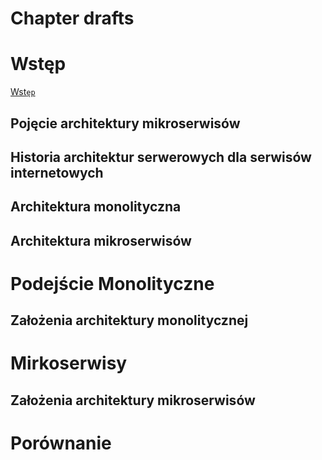# Chapter drafts

# Wstęp

[Wst`ęp`](Chapter%20drafts/Wst%20p.md)

## Pojęcie architektury mikroserwisów

## Historia architektur serwerowych dla serwisów internetowych

## Architektura monolityczna

## Architektura mikroserwisów

# Podejście Monolityczne

## Założenia architektury monolitycznej

# Mirkoserwisy

## Założenia architektury mikroserwisów

# Porównanie